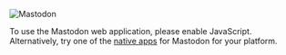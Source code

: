 ![Mastodon](/packs/media/images/logo-d4b5dc90fd3e117d141ae7053b157f58.svg)

To use the Mastodon web application, please enable JavaScript. Alternatively, try one of the [native apps](https://joinmastodon.org/apps) for Mastodon for your platform.